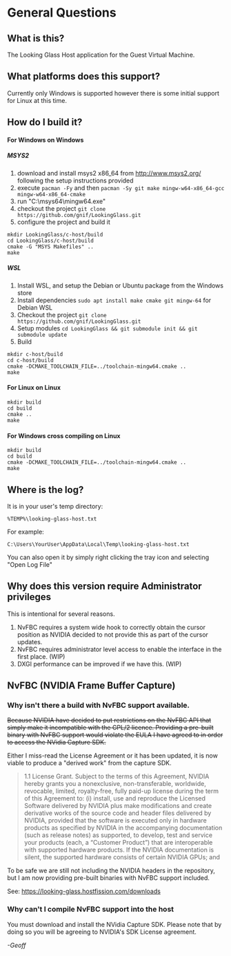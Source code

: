 # General Questions

## What is this?

The Looking Glass Host application for the Guest Virtual Machine.

## What platforms does this support?

Currently only Windows is supported however there is some initial support for Linux at this time.

## How do I build it?

#### For Windows on Windows

##### MSYS2

1. download and install msys2 x86_64 from http://www.msys2.org/ following the setup instructions provided
3. execute `pacman -Fy` and then `pacman -Sy git make mingw-w64-x86_64-gcc mingw-w64-x86_64-cmake`
4. run "C:\msys64\mingw64.exe"
5. checkout the project
  `git clone https://github.com/gnif/LookingGlass.git`
6. configure the project and build it

```
mkdir LookingGlass/c-host/build
cd LookingGlass/c-host/build
cmake -G "MSYS Makefiles" ..
make
```

##### WSL

1. Install WSL, and setup the Debian or Ubuntu package from the Windows store
2. Install dependencies `sudo apt install make cmake git mingw-64` for Debian WSL
3. Checkout the project `git clone https://github.com/gnif/LookingGlass.git` 
4. Setup modules `cd LookingGlass && git submodule init && git submodule update`
5. Build
```
mkdir c-host/build
cd c-host/build
cmake -DCMAKE_TOOLCHAIN_FILE=../toolchain-mingw64.cmake ..
make
```

#### For Linux on Linux

```
mkdir build
cd build
cmake ..
make
```

#### For Windows cross compiling on Linux

```
mkdir build
cd build
cmake -DCMAKE_TOOLCHAIN_FILE=../toolchain-mingw64.cmake ..
make
```

## Where is the log?

It is in your user's temp directory:

    %TEMP%\looking-glass-host.txt

For example:

    C:\Users\YourUser\AppData\Local\Temp\looking-glass-host.txt

You can also open it by simply right clicking the tray icon and selecting "Open Log File"

## Why does this version require Administrator privileges

This is intentional for several reasons.

1. NvFBC requires a system wide hook to correctly obtain the cursor position as NVIDIA decided to not provide this as part of the cursor updates.
2. NvFBC requires administrator level access to enable the interface in the first place. (WIP)
3. DXGI performance can be improved if we have this. (WIP)

## NvFBC (NVIDIA Frame Buffer Capture)

### Why isn't there a build with NvFBC support available.

~~Because NVIDIA have decided to put restrictions on the NvFBC API that simply make it incompatible with the GPL/2 licence. Providing a pre-built binary with NvFBC support would violate the EULA I have agreed to in order to access the NVidia Capture SDK.~~

Either I miss-read the License Agreement or it has been updated, it is now viable to produce a "derived work" from the capture SDK.

> 1.1 License Grant. Subject to the terms of this Agreement, NVIDIA hereby grants you a nonexclusive, non-transferable, worldwide,
revocable, limited, royalty-free, fully paid-up license during the term of this Agreement to:
> (i) install, use and reproduce the Licensed Software delivered by NVIDIA plus make modifications and create derivative
works of the source code and header files delivered by NVIDIA, provided that the software is executed only in hardware products as
specified by NVIDIA in the accompanying documentation (such as release notes) as supported, to develop, test and service your
products (each, a “Customer Product”) that are interoperable with supported hardware products. If the NVIDIA documentation is
silent, the supported hardware consists of certain NVIDIA GPUs; and

To be safe we are still not including the NVIDIA headers in the repository, but I am now providing pre-built binaries with NvFBC support included.

See: https://looking-glass.hostfission.com/downloads

### Why can't I compile NvFBC support into the host

You must download and install the NVidia Capture SDK. Please note that by doing so you will be agreeing to NVIDIA's SDK License agreement.

_-Geoff_
